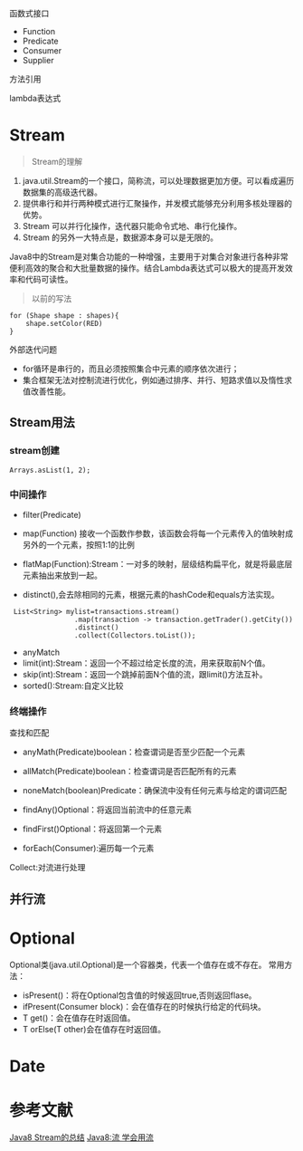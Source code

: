 
函数式接口

* Function
* Predicate
* Consumer
* Supplier


方法引用


lambda表达式





# Stream

> Stream的理解

1. java.util.Stream的一个接口，简称流，可以处理数据更加方便。可以看成遍历数据集的高级迭代器。
2. 提供串行和并行两种模式进行汇聚操作，并发模式能够充分利用多核处理器的优势。
3. Stream 可以并行化操作，迭代器只能命令式地、串行化操作。
4. Stream 的另外一大特点是，数据源本身可以是无限的。


Java8中的Stream是对集合功能的一种增强，主要用于对集合对象进行各种非常便利高效的聚合和大批量数据的操作。结合Lambda表达式可以极大的提高开发效率和代码可读性。

> 以前的写法

```
for (Shape shape : shapes){
    shape.setColor(RED)
}
```
外部迭代问题

* for循环是串行的，而且必须按照集合中元素的顺序依次进行；
* 集合框架无法对控制流进行优化，例如通过排序、并行、短路求值以及惰性求值改善性能。


## Stream用法

### stream创建

```
Arrays.asList(1, 2);
```

### 中间操作
* filter(Predicate)
* map(Function) 接收一个函数作参数，该函数会将每一个元素传入的值映射成另外的一个元素，按照1:1的比例

* flatMap(Function):Stream：一对多的映射，层级结构扁平化，就是将最底层元素抽出来放到一起。

* distinct(),会去除相同的元素，根据元素的hashCode和equals方法实现。

```
 List<String> mylist=transactions.stream()
                .map(transaction -> transaction.getTrader().getCity())
                .distinct()
                .collect(Collectors.toList());
```

* anyMatch
* limit(int):Stream：返回一个不超过给定长度的流，用来获取前N个值。
* skip(int):Stream：返回一个跳掉前面N个值的流，跟limit()方法互补。
* sorted():Stream:自定义比较


### 终端操作

查找和匹配


* anyMath(Predicate)boolean：检查谓词是否至少匹配一个元素

* allMatch(Predicate)boolean：检查谓词是否匹配所有的元素

* noneMatch(boolean)Predicate：确保流中没有任何元素与给定的谓词匹配

* findAny()Optional：将返回当前流中的任意元素

* findFirst()Optional：将返回第一个元素

* forEach(Consumer):遍历每一个元素

Collect:对流进行处理



## 并行流


# Optional

Optional<T>类(java.util.Optional)是一个容器类，代表一个值存在或不存在。
常用方法：

* isPresent()：将在Optional包含值的时候返回true,否则返回flase。
* ifPresent(Consumer<T> block)：会在值存在的时候执行给定的代码块。
* T get()：会在值存在时返回值。
* T orElse(T other)会在值存在时返回值。


# Date



# 参考文献
[Java8 Stream的总结](https://juejin.im/post/5a8a71506fb9a0633d71e2c9)
[Java8:流 学会用流](https://www.jianshu.com/p/c733e1a2cb9b)

